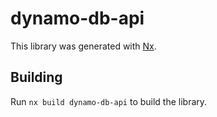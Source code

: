 # dynamo-db-api

This library was generated with [Nx](https://nx.dev).

## Building

Run `nx build dynamo-db-api` to build the library.
